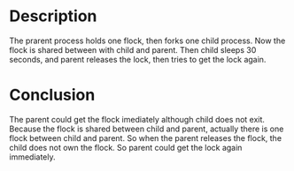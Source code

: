 # Description 

The prarent process holds one flock, then forks one child process. Now the flock is shared between with child and parent. Then child sleeps 30 seconds, and parent releases the lock, then tries to get the lock again.


# Conclusion

The parent could get the flock imediately although child does not exit. Because the flock is shared between child and parent, actually there is one flock between child and parent. So when the parent releases the flock, the child does not own the flock. So parent could get the lock again immediately.


